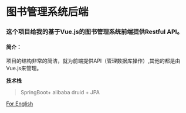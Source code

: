 # 图书管理系统后端

### 这个项目给我的基于Vue.js的图书管理系统前端提供Restful API。

#### 简介：

项目的结构非常的简洁，就为前端提供API（管理数据库操作）,其他的都是由Vue.js来管理。

**技术栈**

>SpringBoot+ alibaba druid + JPA



[For English](./HELP.md)



